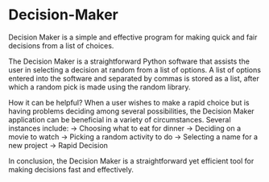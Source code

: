 # Decision-Maker
Decision Maker is a simple and effective program for making quick and fair decisions from a list of choices.

The Decision Maker is a straightforward Python software that assists the user in selecting a decision at random from a list of options.
A list of options entered into the software and separated by commas is stored as a list, after which a random pick is made using the random library. 

How it can be helpful?
When a user wishes to make a rapid choice but is having problems deciding among several possibilities, the Decision Maker application can be beneficial in a variety of circumstances.
Several instances include:
   -> Choosing what to eat for dinner
   -> Deciding on a movie to watch
   -> Picking a random activity to do
   -> Selecting a name for a new project
   -> Rapid Decision
   
In conclusion, the Decision Maker is a straightforward yet efficient tool for making decisions fast and effectively. 
   
